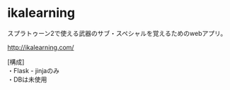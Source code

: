 # ikalearning
スプラトゥーン2で使える武器のサブ・スペシャルを覚えるためのwebアプリ。 

http://ikalearning.com/

[構成]  
・Flask - jinjaのみ  
・DBは未使用
